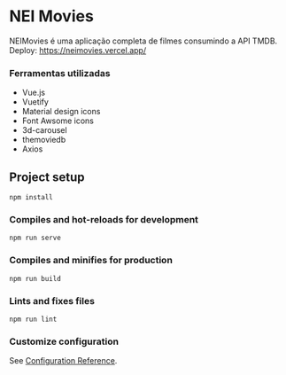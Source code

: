 # NEI Movies

NEIMovies é uma aplicação completa de filmes consumindo a API TMDB. <br>
Deploy: https://neimovies.vercel.app/

### Ferramentas utilizadas

* Vue.js
* Vuetify
* Material design icons
* Font Awsome icons
* 3d-carousel
* themoviedb
* Axios


## Project setup
```
npm install
```

### Compiles and hot-reloads for development
```
npm run serve
```

### Compiles and minifies for production
```
npm run build
```

### Lints and fixes files
```
npm run lint
```

### Customize configuration
See [Configuration Reference](https://cli.vuejs.org/config/).
